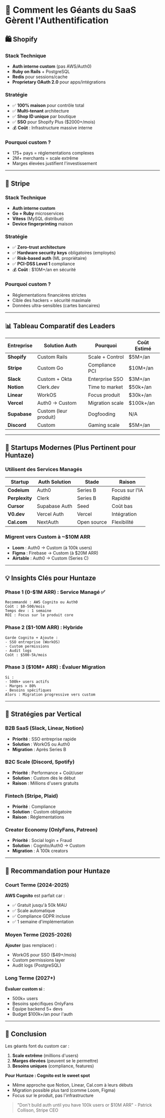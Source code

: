 # 🔐 Comment les Géants du SaaS Gèrent l'Authentification

## 🛍️ Shopify
### Stack Technique
- **Auth interne custom** (pas AWS/Auth0)
- **Ruby on Rails** + PostgreSQL
- **Redis** pour sessions/cache
- **Proprietary OAuth 2.0** pour apps/intégrations

### Stratégie
- ✅ **100% maison** pour contrôle total
- ✅ **Multi-tenant** architecture
- ✅ **Shop ID unique** par boutique
- ✅ **SSO** pour Shopify Plus ($2000+/mois)
- 💰 **Coût** : Infrastructure massive interne

### Pourquoi custom ?
- 175+ pays = réglementations complexes
- 2M+ merchants = scale extrême
- Marges élevées justifient l'investissement

---

## 💼 Stripe
### Stack Technique
- **Auth interne custom**
- **Go + Ruby** microservices
- **Vitess** (MySQL distribué)
- **Device fingerprinting** maison

### Stratégie
- ✅ **Zero-trust architecture**
- ✅ **Hardware security keys** obligatoires (employés)
- ✅ **Risk-based auth** (ML propriétaire)
- ✅ **PCI-DSS Level 1** compliance
- 💰 **Coût** : $10M+/an en sécurité

### Pourquoi custom ?
- Réglementations financières strictes
- Cible des hackers = sécurité maximale
- Données ultra-sensibles (cartes bancaires)

---

## 📊 Tableau Comparatif des Leaders

| Entreprise | Solution Auth | Pourquoi | Coût Estimé |
|------------|--------------|----------|-------------|
| **Shopify** | Custom Rails | Scale + Control | $5M+/an |
| **Stripe** | Custom Go | Compliance PCI | $10M+/an |
| **Slack** | Custom + Okta | Enterprise SSO | $3M+/an |
| **Notion** | Clerk.dev | Time to market | $50k+/an |
| **Linear** | WorkOS | Focus produit | $30k+/an |
| **Vercel** | Auth0 → Custom | Migration scale | $100k+/an |
| **Supabase** | Custom (leur produit) | Dogfooding | N/A |
| **Discord** | Custom | Gaming scale | $5M+/an |

---

## 🚀 Startups Modernes (Plus Pertinent pour Huntaze)

### Utilisent des Services Managés
| Startup | Auth Solution | Stade | Raison |
|---------|---------------|-------|--------|
| **Codeium** | Auth0 | Series B | Focus sur l'IA |
| **Perplexity** | Clerk | Series B | Rapidité |
| **Cursor** | Supabase Auth | Seed | Coût bas |
| **V0.dev** | Vercel Auth | Vercel | Intégration |
| **Cal.com** | NextAuth | Open source | Flexibilité |

### Migrent vers Custom à ~$10M ARR
- **Loom** : Auth0 → Custom (à 100k users)
- **Figma** : Firebase → Custom (à $20M ARR)
- **Airtable** : Auth0 → Custom (Series C)

---

## 💡 Insights Clés pour Huntaze

### Phase 1 (0-$1M ARR) : Service Managé ✅
```
Recommandé : AWS Cognito ou Auth0
Coût : $0-500/mois
Temps dev : 1 semaine
ROI : Focus sur le produit core
```

### Phase 2 ($1-10M ARR) : Hybride
```
Garde Cognito + Ajoute :
- SSO entreprise (WorkOS)
- Custom permissions
- Audit logs
Coût : $500-5k/mois
```

### Phase 3 ($10M+ ARR) : Évaluer Migration
```
Si :
- 500k+ users actifs
- Marges > 80%
- Besoins spécifiques
Alors : Migration progressive vers custom
```

---

## 🎯 Stratégies par Vertical

### B2B SaaS (Slack, Linear, Notion)
- **Priorité** : SSO entreprise rapide
- **Solution** : WorkOS ou Auth0
- **Migration** : Après Series B

### B2C Scale (Discord, Spotify)
- **Priorité** : Performance + Coût/user
- **Solution** : Custom dès le début
- **Raison** : Millions d'users gratuits

### Fintech (Stripe, Plaid)
- **Priorité** : Compliance
- **Solution** : Custom obligatoire
- **Raison** : Réglementations

### Creator Economy (OnlyFans, Patreon)
- **Priorité** : Social login + Fraud
- **Solution** : Cognito/Auth0 → Custom
- **Migration** : À 100k creators

---

## 📌 Recommandation pour Huntaze

### Court Terme (2024-2025)
**AWS Cognito** est parfait car :
- ✅ Gratuit jusqu'à 50k MAU
- ✅ Scale automatique
- ✅ Compliance GDPR incluse
- ✅ 1 semaine d'implémentation

### Moyen Terme (2025-2026)
**Ajouter** (pas remplacer) :
- WorkOS pour SSO ($49+/mois)
- Custom permissions layer
- Audit logs (PostgreSQL)

### Long Terme (2027+)
**Évaluer custom si** :
- 500k+ users
- Besoins spécifiques OnlyFans
- Équipe backend 5+ devs
- Budget $100k+/an pour l'auth

---

## 🏁 Conclusion

Les géants font du custom car :
1. **Scale extrême** (millions d'users)
2. **Marges élevées** (peuvent se le permettre)
3. **Besoins uniques** (compliance, features)

**Pour Huntaze : Cognito est le sweet spot** 
- Même approche que Notion, Linear, Cal.com à leurs débuts
- Migration possible plus tard (comme Loom, Figma)
- Focus sur le produit, pas l'infrastructure

> "Don't build auth until you have 100k users or $10M ARR" - Patrick Collison, Stripe CEO